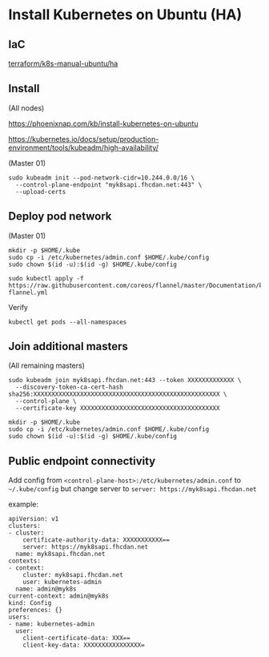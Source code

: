 # Install Kubernetes on Ubuntu (HA)

## IaC

[terraform/k8s-manual-ubuntu/ha](../terraform/k8s-manual-ubuntu/ha)

## Install

(All nodes)

https://phoenixnap.com/kb/install-kubernetes-on-ubuntu

https://kubernetes.io/docs/setup/production-environment/tools/kubeadm/high-availability/


(Master 01)

```
sudo kubeadm init --pod-network-cidr=10.244.0.0/16 \
  --control-plane-endpoint "myk8sapi.fhcdan.net:443" \
  --upload-certs
```

## Deploy pod network 

(Master 01)

```
mkdir -p $HOME/.kube
sudo cp -i /etc/kubernetes/admin.conf $HOME/.kube/config
sudo chown $(id -u):$(id -g) $HOME/.kube/config
```

```
sudo kubectl apply -f https://raw.githubusercontent.com/coreos/flannel/master/Documentation/kube-flannel.yml
```

Verify

```
kubectl get pods --all-namespaces
```

## Join additional masters

(All remaining masters)
```
sudo kubeadm join myk8sapi.fhcdan.net:443 --token XXXXXXXXXXXXX \
  --discovery-token-ca-cert-hash sha256:XXXXXXXXXXXXXXXXXXXXXXXXXXXXXXXXXXXXXXXXXXXXXXXXXXXX \
  --control-plane \
  --certificate-key XXXXXXXXXXXXXXXXXXXXXXXXXXXXXXXXXXXXXXX
```

```
mkdir -p $HOME/.kube
sudo cp -i /etc/kubernetes/admin.conf $HOME/.kube/config
sudo chown $(id -u):$(id -g) $HOME/.kube/config
```

## Public endpoint connectivity

Add config from `<control-plane-host>:/etc/kubernetes/admin.conf` to `~/.kube/config` but change server to `server: https://myk8sapi.fhcdan.net`

example:
```
apiVersion: v1
clusters:
- cluster:
    certificate-authority-data: XXXXXXXXXXX==
    server: https://myk8sapi.fhcdan.net
  name: myk8sapi.fhcdan.net
contexts:
- context:
    cluster: myk8sapi.fhcdan.net
    user: kubernetes-admin
  name: admin@myk8s
current-context: admin@myk8s
kind: Config
preferences: {}
users:
- name: kubernetes-admin
  user:
    client-certificate-data: XXX==
    client-key-data: XXXXXXXXXXXXXXXX=

```